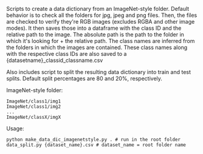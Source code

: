 Scripts to create a data dictionary from an ImageNet-style folder. 
Default behavior is to check all the folders for jpg, jpeg and png files.
Then, the files are checked to verify they're RGB images (excludes RGBA and other image modes).
It then saves those into a dataframe with the class ID and the relative path to the image.
The absolute path is the path to the folder in which it's looking for + the relative path.
The class names are inferred from the folders in which the images are contained.
These class names along with the respective class IDs are also saved to a {datasetname}_classid_classname.csv

Also includes script to split the resulting data dictionary into train and test splits.
Default split percentages are 80 and 20%, respectively. 

ImageNet-style folder:
```
ImageNet/class1/img1
ImageNet/class1/img2
...
ImageNet/classX/imgX
```

Usage:
```
python make_data_dic_imagenetstyle.py . # run in the root folder
data_split.py {dataset_name}.csv # dataset_name = root folder name
```
